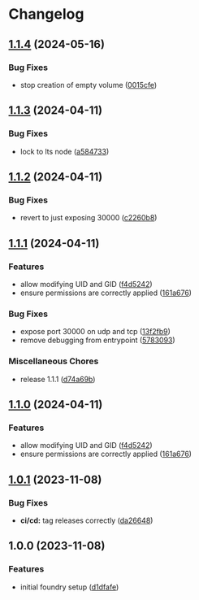 # Changelog

## [1.1.4](https://github.com/AnthonyPorthouse/foundry-server/compare/v1.1.3...v1.1.4) (2024-05-16)


### Bug Fixes

* stop creation of empty volume ([0015cfe](https://github.com/AnthonyPorthouse/foundry-server/commit/0015cfe2a42ffdcaf74974092927b7ac5c1e0944))

## [1.1.3](https://github.com/AnthonyPorthouse/foundry-server/compare/v1.1.2...v1.1.3) (2024-04-11)


### Bug Fixes

* lock to lts node ([a584733](https://github.com/AnthonyPorthouse/foundry-server/commit/a58473309263cfe32e28f903fb82d0b3514d4f6c))

## [1.1.2](https://github.com/AnthonyPorthouse/foundry-server/compare/v1.1.1...v1.1.2) (2024-04-11)


### Bug Fixes

* revert to just exposing 30000 ([c2260b8](https://github.com/AnthonyPorthouse/foundry-server/commit/c2260b8bea5926072706cbd42bb81f2861c555f8))

## [1.1.1](https://github.com/AnthonyPorthouse/foundry-server/compare/v1.0.1...v1.1.1) (2024-04-11)


### Features

* allow modifying UID and GID ([f4d5242](https://github.com/AnthonyPorthouse/foundry-server/commit/f4d52421d040281d5fe23265313a4d3f2d02d02a))
* ensure permissions are correctly applied ([161a676](https://github.com/AnthonyPorthouse/foundry-server/commit/161a676320564ab0ac13257c768cee90453d4932))


### Bug Fixes

* expose port 30000 on udp and tcp ([13f2fb9](https://github.com/AnthonyPorthouse/foundry-server/commit/13f2fb91c0541e0a59111da846210756c2f2ffc3))
* remove debugging from entrypoint ([5783093](https://github.com/AnthonyPorthouse/foundry-server/commit/57830939a1a2916cef3f03e293b4e19c6576497e))


### Miscellaneous Chores

* release 1.1.1 ([d74a69b](https://github.com/AnthonyPorthouse/foundry-server/commit/d74a69b3dd0508812756364900a8136743b2b893))

## [1.1.0](https://github.com/AnthonyPorthouse/foundry-server/compare/v1.0.1...v1.1.0) (2024-04-11)


### Features

* allow modifying UID and GID ([f4d5242](https://github.com/AnthonyPorthouse/foundry-server/commit/f4d52421d040281d5fe23265313a4d3f2d02d02a))
* ensure permissions are correctly applied ([161a676](https://github.com/AnthonyPorthouse/foundry-server/commit/161a676320564ab0ac13257c768cee90453d4932))

## [1.0.1](https://github.com/AnthonyPorthouse/foundry-server/compare/v1.0.0...v1.0.1) (2023-11-08)


### Bug Fixes

* **ci/cd:** tag releases correctly ([da26648](https://github.com/AnthonyPorthouse/foundry-server/commit/da2664805c21183ac2f6e0483c2fd9610eb1b781))

## 1.0.0 (2023-11-08)


### Features

* initial foundry setup ([d1dfafe](https://github.com/AnthonyPorthouse/foundry-server/commit/d1dfafeea42405349ef7566150c2501c481a20ba))
